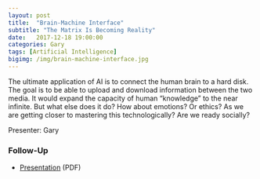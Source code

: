 ```yaml
---
layout: post
title:  "Brain-Machine Interface"
subtitle: "The Matrix Is Becoming Reality"
date:   2017-12-18 19:00:00
categories: Gary
tags: [Artificial Intelligence]
bigimg: /img/brain-machine-interface.jpg
---
```


The ultimate application of AI is to connect the human brain to a hard disk. The goal is to be able to upload and download information between the two media. It would expand the capacity of human “knowledge” to the near infinite. But what else does it do? How about emotions? Or ethics? As we are getting closer to mastering this technologically? Are we ready socially?

Presenter: Gary

### Follow-Up

* [Presentation](/assets/present/2017/brain-mind-interfaces.pdf) (PDF)
